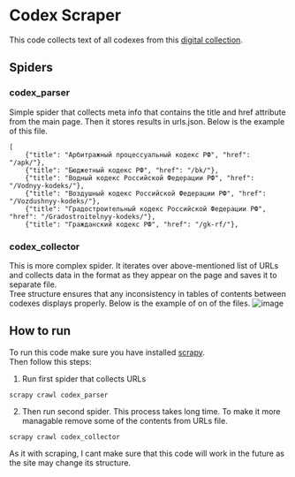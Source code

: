 # Codex Scraper
This code collects text of all codexes from this [digital collection](https://rulaws.ru/).
## Spiders
### codex_parser
Simple spider that collects meta info that contains the title and href attribute from the main page. Then it stores results in urls.json. Below is the example of this file.
```
[
    {"title": "Арбитражный процессуальный кодекс РФ", "href": "/apk/"},
    {"title": "Бюджетный кодекс РФ", "href": "/bk/"},
    {"title": "Водный кодекс Российской Федерации РФ", "href": "/Vodnyy-kodeks/"},
    {"title": "Воздушный кодекс Российской Федерации РФ", "href": "/Vozdushnyy-kodeks/"},
    {"title": "Градостроительный кодекс Российской Федерации РФ", "href": "/Gradostroitelnyy-kodeks/"},
    {"title": "Гражданский кодекс РФ", "href": "/gk-rf/"},
```
### codex_collector
This is more complex spider. It iterates over above-mentioned list of URLs and collects data in the format as they appear on the page and saves it to separate file.  
Tree structure ensures that any inconsistency in tables of contents between codexes displays properly. Below is the example of on of the files.
![image](https://github.com/Wardenclock1759/codex_scraper/assets/65669569/d7aca722-4a0a-432a-980b-22c79bb418ba)
## How to run
To run this code make sure you have installed [scrapy](https://docs.scrapy.org/en/latest/intro/install.html#intro-install).  
Then follow this steps:
1. Run first spider that collects URLs
```
scrapy crawl codex_parser
```
2. Then run second spider. This process takes long time. To make it more managable remove some of the contents from URLs file.
```
scrapy crawl codex_collector
```
As it with scraping, I cant make sure that this code will work in the future as the site may change its structure. 
